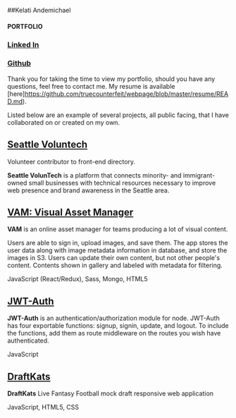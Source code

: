 ##Kelati Andemichael
#### PORTFOLIO
### [Linked In](https://www.linkedin.com/in/kandemichael/)  
### [Github](https://github.com/truecounterfeit)


Thank you for taking the time to view my portfolio, should you have any questions, feel free to contact me. My resume is available [here]https://github.com/truecounterfeit/webpage/blob/master/resume/READ.md).  

Listed below are an example of several projects, all public facing, that I have collaborated on or created on my own.

## [Seattle Voluntech](https://github.com/truecounterfeit/seattlevoluntech)  

Volunteer contributor to front-end directory.

**Seattle VolunTech** is a platform that connects minority- and immigrant-owned small businesses with technical resources necessary to improve web presence and brand awareness in the Seattle area.

## [VAM: Visual Asset Manager](https://github.com/truecounterfeit/seattlevoluntech)  


**VAM** is an online asset manager for teams producing a lot of visual content.

Users are able to sign in, upload images, and save them. The app stores the user data along with image metadata information in database, and store the images in S3. Users can update their own content, but not other people's content. Contents shown in gallery and labeled with metadata for filtering.

JavaScript (React/Redux), Sass, Mongo, HTML5

## [JWT-Auth](https://github.com/truecounterfeit/JWT-Auth)  


**JWT-Auth** is an authentication/authorization module for node. JWT-Auth has four exportable functions: signup, signin, update, and logout. To include the functions, add them as route middleware on the routes you wish have authenticated.

JavaScript

## [DraftKats](https://github.com/truecounterfeit/DraftKats)  

**DraftKats** Live Fantasy Football mock draft responsive web application

JavaScript, HTML5, CSS 
